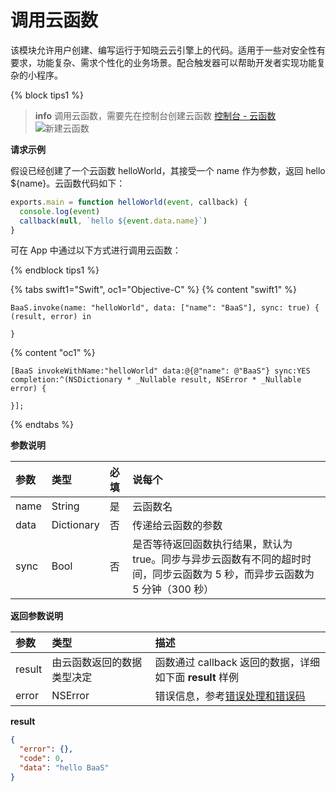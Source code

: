 <!-- ex_nonav -->

# 调用云函数

该模块允许用户创建、编写运行于知晓云云引擎上的代码。适用于一些对安全性有要求，功能复杂、需求个性化的业务场景。配合触发器可以帮助开发者实现功能复杂的小程序。

{% block tips1 %}

> **info**
> 调用云函数，需要先在控制台创建云函数 [控制台 - 云函数](https://cloud.minapp.com/dashboard/#/app/engine/cloud-function/function/)
> ![新建云函数](/images/dashboard/cloud-function-add.jpg)

**请求示例**

假设已经创建了一个云函数 helloWorld，其接受一个 name 作为参数，返回 hello ${name}。云函数代码如下：

```js
exports.main = function helloWorld(event, callback) {
  console.log(event)
  callback(null, `hello ${event.data.name}`)
}
```

可在 App 中通过以下方式进行调用云函数：

{% endblock tips1 %}

{% tabs swift1="Swift", oc1="Objective-C" %}
{% content "swift1" %}
```
BaaS.invoke(name: "helloWorld", data: ["name": "BaaS"], sync: true) { (result, error) in

}
```
{% content "oc1" %}
```
[BaaS invokeWithName:"helloWorld" data:@{@"name": @"BaaS"} sync:YES completion:^(NSDictionary * _Nullable result, NSError * _Nullable error) {
                        
}];
```
{% endtabs %}

**参数说明**

| 参数          | 类型   | 必填 | 说每个 |
| :----------- | :----- | :-- | :-- |
| name | String | 是     | 云函数名 |
| data       | Dictionary | 否  | 传递给云函数的参数 |
| sync         | Bool   | 否  | 是否等待返回函数执行结果，默认为 true。同步与异步云函数有不同的超时时间，同步云函数为 5 秒，而异步云函数为 5 分钟（300 秒）|

**返回参数说明**

| 参数   | 类型                   | 描述 |
| :---- | :--------------------- | :-- |
| result  | 由云函数返回的数据类型决定 | 函数通过 callback 返回的数据，详细如下面 **result** 样例 |
| error | NSError                 | 错误信息，参考[错误处理和错误码](/ios-sdk/error-code.md) |

**result**

```json
{
  "error": {},
  "code": 0,
  "data": "hello BaaS"
}
```